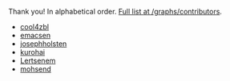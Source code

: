 Thank you! In alphabetical order. [Full list at
/graphs/contributors](https://github.com/philadams/habitica/graphs/contributors).

- [cool4zbl](https://github.com/cool4zbl)
- [emacsen](https://github.com/emacsen)
- [josephholsten](https://github.com/josephholsten)
- [kurohai](https://github.com/kurohai)
- [Lertsenem](https://github.com/Lertsenem)
- [mohsend](https://github.com/mohsend)
